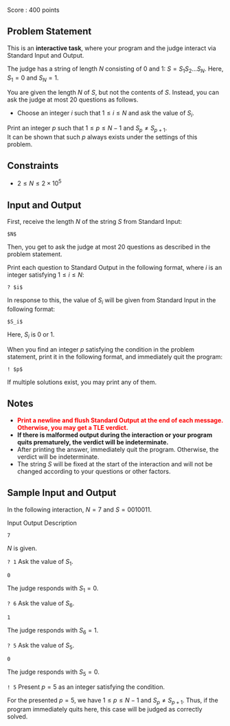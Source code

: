 Score : $400$ points

## Problem Statement

This is an **interactive task**, where your program and the judge interact via Standard Input and Output.

The judge has a string of length $N$ consisting of $0$ and $1$: $S = S_1S_2\ldots S_N$.
Here, $S_1 = 0$ and $S_N = 1$.

You are given the length $N$ of $S$, but not the contents of $S$.
Instead, you can ask the judge at most $20$ questions as follows.

- Choose an integer $i$ such that $1 \leq i \leq N$ and ask the value of $S_i$.

Print an integer $p$ such that $1 \leq p \leq N-1$ and $S_p \neq S_{p+1}$.<br>
It can be shown that such $p$ always exists under the settings of this problem.

## Constraints

- $2 \leq N \leq 2 \times 10^5$

## Input and Output

First, receive the length $N$ of the string $S$ from Standard Input:

```plain
$N$
```

Then, you get to ask the judge at most $20$ questions as described in the problem statement.

Print each question to Standard Output in the following format, where $i$ is an integer satisfying $1 \leq i \leq N$:

```plain
? $i$
```

In response to this, the value of $S_i$ will be given from Standard Input in the following format:

```plain
$S_i$
```

Here, $S_i$ is $0$ or $1$.

When you find an integer $p$ satisfying the condition in the problem statement, print it in the following format, and immediately quit the program:

```plain
! $p$
```

If multiple solutions exist, you may print any of them.

## Notes

- <span style="color:red">**Print a newline and flush Standard Output at the end of each message. Otherwise, you may get a TLE verdict.**</span>
- **If there is malformed output during the interaction or your program quits prematurely, the verdict will be indeterminate.**
- After printing the answer, immediately quit the program. Otherwise, the verdict will be indeterminate.
- The string $S$ will be fixed at the start of the interaction and will not be changed according to your questions or other factors.

## Sample Input and Output

In the following interaction, $N = 7$ and $S = 0010011$.

Input
Output
Description

`7`

$N$ is given.

`? 1`
Ask the value of $S_1$.

`0`

The judge responds with $S_1 = 0$.

`? 6`
Ask the value of $S_6$.

`1`

The judge responds with $S_6 = 1$.

`? 5`
Ask the value of $S_5$.

`0`

The judge responds with $S_5 = 0$.

`! 5`
Present $p = 5$ as an integer satisfying the condition.

For the presented $p = 5$, we have $1 \leq p \leq N-1$ and $S_p \neq S_{p+1}$.
Thus, if the program immediately quits here, this case will be judged as correctly solved.